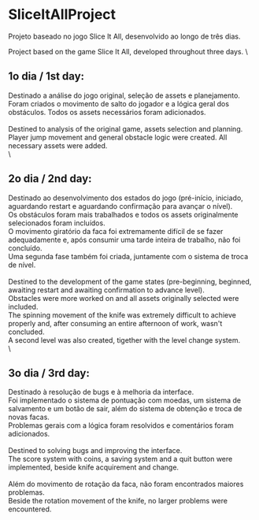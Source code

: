 # SliceItAllProject

Projeto baseado no jogo Slice It All, desenvolvido ao longo de três dias.


Project based on the game Slice It All, developed throughout three days.
\
## 1o dia / 1st day: 

Destinado a análise do jogo original, seleção de assets e planejamento.</br>
Foram criados o movimento de salto do jogador e a lógica geral dos obstáculos. Todos os assets necessários foram adicionados.</br>
\
Destined to analysis of the original game, assets selection and planning.</br>
Player jump movement and general obstacle logic were created. All necessary assets were added.</br>
\
## 2o dia / 2nd day:

Destinado ao desenvolvimento dos estados do jogo (pré-início, iniciado, aguardando restart e aguardando confirmação para avançar o nível).</br>
Os obstáculos foram mais trabalhados e todos os assets originalmente selecionados foram incluídos.</br>
O movimento giratório da faca foi extremamente difícil de se fazer adequadamente e, após consumir uma tarde inteira de trabalho, não foi concluído.</br>
Uma segunda fase também foi criada, juntamente com o sistema de troca de nível.</br>
\
Destined to the development of the game states (pre-beginning, beginned, awaiting restart and awaiting confirmation to advance level).</br>
Obstacles were more worked on and all assets originally selected were included.</br>
The spinning movement of the knife was extremely difficult to achieve properly and, after consuming an entire afternoon of work, wasn't concluded.</br>
A second level was also created, tigether with the level change system.</br>
\
## 3o dia / 3rd day:

Destinado à resolução de bugs e à melhoria da interface.</br>
Foi implementado o sistema de pontuação com moedas, um sistema de salvamento e um botão de sair, além do sistema de obtenção e troca de novas facas.</br>
Problemas gerais com a lógica foram resolvidos e comentários foram adicionados.</br>
\
Destined to solving bugs and improving the interface.</br>
The score system with coins, a saving system and a quit button were implemented, beside knife acquirement and change.</br>
\
Além do movimento de rotação da faca, não foram encontrados maiores problemas.
\
Beside the rotation movement of the knife, no larger problems were encountered.
